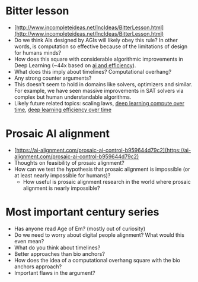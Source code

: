 # Bitter lesson
 - [http://www.incompleteideas.net/IncIdeas/BitterLesson.html](http://www.incompleteideas.net/IncIdeas/BitterLesson.html)
 - Do we think AIs designed by AGIs will likely obey this rule? In other
   words, is computation so effective because of the limitations of design for
   humans minds?
 - How does this square with considerable algorithmic improvements in Deep
   Learning (~44x based on [ai and efficiency](https://openai.com/blog/ai-and-efficiency/)).
 - What does this imply about timelines? Computational overhang?
 - Any strong counter arguments?
 - This doesn't seem to hold in domains like solvers, optimizers and similar.
   For example, we have seen massive improvements in SAT solvers via complex but
   human understandable algorithms.
 - Likely future related topics: scaling laws, 
  [deep learning compute over time](https://openai.com/blog/ai-and-efficiency/),
  [deep learning efficiency over time](https://openai.com/blog/ai-and-efficiency/)

# Prosaic AI alignment
 - [https://ai-alignment.com/prosaic-ai-control-b959644d79c2](https://ai-alignment.com/prosaic-ai-control-b959644d79c2)
 - Thoughts on feasibility of prosaic alignment?
 - How can we test the hypothesis that prosaic alignment is impossible (or at least nearly impossible for humans)?
   - How useful is prosaic alignment research in the world where prosaic alignment is nearly impossible?

# Most important century series
 - Has anyone read Age of Em? (mostly out of curiosity)
 - Do we need to worry about digital people alignment? What would this even mean?
 - What do you think about timelines?
 - Better approaches than bio anchors?
 - How does the idea of a computational overhang square with the bio anchors approach? 
 - Important flaws in the argument?
